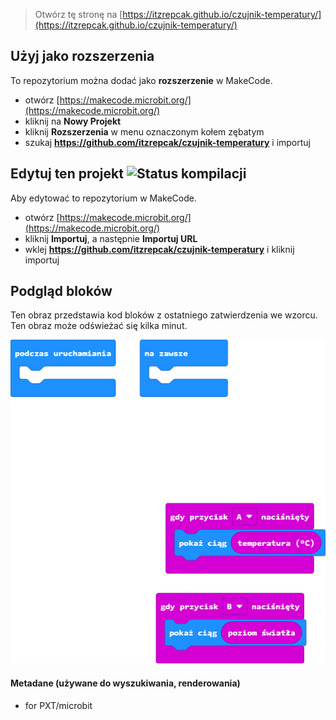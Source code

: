 
> Otwórz tę stronę na [https://itzrepcak.github.io/czujnik-temperatury/](https://itzrepcak.github.io/czujnik-temperatury/)

## Użyj jako rozszerzenia

To repozytorium można dodać jako **rozszerzenie** w MakeCode.

* otwórz [https://makecode.microbit.org/](https://makecode.microbit.org/)
* kliknij na **Nowy Projekt**
* kliknij **Rozszerzenia** w menu oznaczonym kołem zębatym
* szukaj **https://github.com/itzrepcak/czujnik-temperatury** i importuj

## Edytuj ten projekt ![Status kompilacji](https://github.com/itzrepcak/czujnik-temperatury/workflows/MakeCode/badge.svg)

Aby edytować to repozytorium w MakeCode.

* otwórz [https://makecode.microbit.org/](https://makecode.microbit.org/)
* kliknij **Importuj**, a następnie **Importuj URL**
* wklej **https://github.com/itzrepcak/czujnik-temperatury** i kliknij importuj

## Podgląd bloków

Ten obraz przedstawia kod bloków z ostatniego zatwierdzenia we wzorcu.
Ten obraz może odświeżać się kilka minut.

![Renderowany widok bloków](https://github.com/itzrepcak/czujnik-temperatury/raw/master/.github/makecode/blocks.png)

#### Metadane (używane do wyszukiwania, renderowania)

* for PXT/microbit
<script src="https://makecode.com/gh-pages-embed.js"></script><script>makeCodeRender("{{ site.makecode.home_url }}", "{{ site.github.owner_name }}/{{ site.github.repository_name }}");</script>
